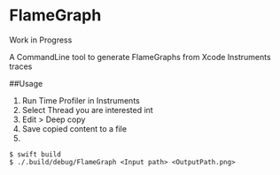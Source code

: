 # FlameGraph

Work in Progress 

A CommandLine tool to generate FlameGraphs from Xcode Instruments traces

##Usage

1. Run Time Profiler in Instruments
2. Select Thread you are interested int 
3. Edit > Deep copy
4. Save copied content to a file 
5.
```
$ swift build
$ ./.build/debug/FlameGraph <Input path> <OutputPath.png>
```